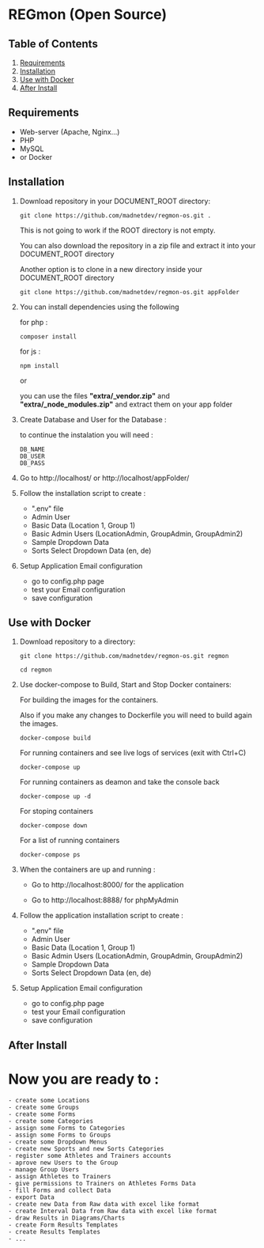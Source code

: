 # REGmon (Open Source)


## Table of Contents
 1. [Requirements](#requirements)
 2. [Installation](#installation)
 3. [Use with Docker](#Use-with-Docker)
 4. [After Install](#After-Install)


## Requirements
* Web-server (Apache, Nginx...)
* PHP
* MySQL 
* or Docker


## Installation
1. Download repository in your DOCUMENT_ROOT directory:
    ```
    git clone https://github.com/madnetdev/regmon-os.git .
    ```
    This is not going to work if the ROOT directory is not empty.

    You can also download the repository in a zip file and extract it into your DOCUMENT_ROOT directory

    Another option is to clone in a new directory inside your DOCUMENT_ROOT directory
    ```
    git clone https://github.com/madnetdev/regmon-os.git appFolder
    ```


 2. You can install dependencies using the following

    for php :
    ```
    composer install
    ```
    for js :
    ```
    npm install
    ```
    or 

    you can use the files **"extra/_vendor.zip"** and **"extra/_node_modules.zip"** and extract them on your app folder


3. Create Database and User for the Database :

    to continue the instalation you will need :
    ```
    DB_NAME
    DB_USER
    DB_PASS
    ``` 


4. Go to http://localhost/ or http://localhost/appFolder/ 


5. Follow the installation script to create :
    - ".env" file
    - Admin User 
    - Basic Data (Location 1, Group 1)
    - Basic Admin Users (LocationAdmin, GroupAdmin, GroupAdmin2)
    - Sample Dropdown Data
    - Sorts Select Dropdown Data (en, de)


6. Setup Application Email configuration
    - go to config.php page
    - test your Email configuration
    - save configuration




## Use with Docker
1. Download repository to a directory:
    ```
    git clone https://github.com/madnetdev/regmon-os.git regmon
    ```

    ```
    cd regmon
    ```


2. Use docker-compose to Build, Start and Stop Docker containers:

    For building the images for the containers.
    
    Also if you make any changes to Dockerfile you will need to build again the images.
    ```
    docker-compose build
    ```
    
    For running containers and see live logs of services (exit with Ctrl+C)
    ```
    docker-compose up
    ```
    
    For running containers as deamon and take the console back
    ```
    docker-compose up -d
    ```
    
    For stoping containers
    ```
    docker-compose down
    ```

    For a list of running containers
    ```
    docker-compose ps
    ```


3. When the containers are up and running :

    - Go to http://localhost:8000/ for the application

    - Go to http://localhost:8888/ for phpMyAdmin


5. Follow the application installation script to create :
    - ".env" file
    - Admin User 
    - Basic Data (Location 1, Group 1)
    - Basic Admin Users (LocationAdmin, GroupAdmin, GroupAdmin2)
    - Sample Dropdown Data
    - Sorts Select Dropdown Data (en, de)


6. Setup Application Email configuration
    - go to config.php page
    - test your Email configuration
    - save configuration



## After Install

# Now you are ready to :
    - create some Locations
    - create some Groups
    - create some Forms
    - create some Categories 
    - assign some Forms to Categories
    - assign some Forms to Groups
    - create some Dropdown Menus
    - create new Sports and new Sorts Categories 
    - register some Athletes and Trainers accounts 
    - aprove new Users to the Group
    - manage Group Users
    - assign Athletes to Trainers 
    - give permissions to Trainers on Athletes Forms Data
    - fill Forms and collect Data
    - export Data 
    - create new Data from Raw data with excel like format
    - create Interval Data from Raw data with excel like format
    - draw Results in Diagrams/Charts
    - create Form Results Templates
    - create Results Templates
    - ...

